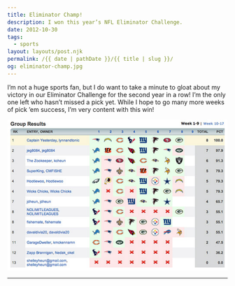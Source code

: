 ```yaml
---
title: Eliminator Champ!
description: I won this year’s NFL Eliminator Challenge.
date: 2012-10-30
tags: 
  - sports
layout: layouts/post.njk
permalink: /{{ date | pathDate }}/{{ title | slug }}/
og: eliminator-champ.jpg
---
```


I’m not a huge sports fan, but I do want to take a minute to gloat about my victory in our Eliminator Challenge for the second year in a row! I’m the only one left who hasn’t missed a pick yet. While I hope to go many more weeks of pick ’em success, I’m very content with this win!

![eliminator grid with my picks as the winner](/img/eliminator-champ.jpg)

---
